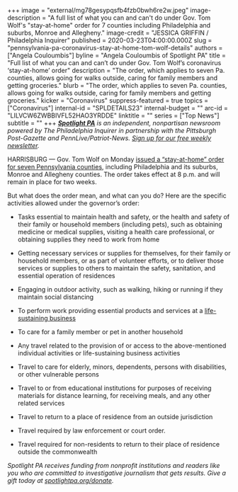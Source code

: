 +++
image = "external/mg78gesypqsfb4fzb0bwh6re2w.jpeg"
image-description = "A full list of what you can and can't do under Gov. Tom Wolf's \"stay-at-home\" order for 7 counties including Philadelphia and suburbs, Monroe and Allegheny."
image-credit = "JESSICA GRIFFIN / Philadelphia Inquirer"
published = 2020-03-23T04:00:00.000Z
slug = "pennsylvania-pa-coronavirus-stay-at-home-tom-wolf-details"
authors = ["Angela Couloumbis"]
byline = "Angela Couloumbis of Spotlight PA"
title = "Full list of what you can and can’t do under Gov. Tom Wolf’s coronavirus ‘stay-at-home’ order"
description = "The order, which applies to seven Pa. counties, allows going for walks outside, caring for family members and getting groceries."
blurb = "The order, which applies to seven Pa. counties, allows going for walks outside, caring for family members and getting groceries."
kicker = "Coronavirus"
suppress-featured = true
topics = ["Coronavirus"]
internal-id = "SPLDETAILS23"
internal-budget = ""
arc-id = "LILVCW6ZWBBIVFL52HAO3YRDDE"
linktitle = ""
series = ["Top News"]
subtitle = ""
+++
<a href="https://www.spotlightpa.org/"><i><b>Spotlight PA</b></i></a><i> is an independent, nonpartisan newsroom powered by The Philadelphia Inquirer in partnership with the Pittsburgh Post-Gazette and PennLive/Patriot-News. </i><a href="https://www.spotlightpa.org/newsletters"><i>Sign up for our free weekly newsletter</i></a><i>.</i>

HARRISBURG — Gov. Tom Wolf on Monday <a href="https://www.spotlightpa.org/news/2020/03/pennsylvania-coronavirus-stay-at-home-order-tom-wolf/" target=_blank>issued a “stay-at-home” order for seven Pennsylvania counties</a>, including Philadelphia and its suburbs, Monroe and Allegheny counties. The order takes effect at 8 p.m. and will remain in place for two weeks.

But what does the order mean, and what can you do? Here are the specific activities allowed under the governor’s order:

* Tasks essential to maintain health and safety, or the health and safety of their family or household members (including pets), such as obtaining medicine or medical supplies, visiting a health care professional, or obtaining supplies they need to work from home

* Getting necessary services or supplies for themselves, for their family or household members, or as part of volunteer efforts, or to deliver those services or supplies to others to maintain the safety, sanitation, and essential operation of residences
* Engaging in outdoor activity, such as walking, hiking or running if they maintain social distancing
* To perform work providing essential products and services at a&nbsp;<a href="https://u7061146.ct.sendgrid.net/ls/click?upn=4tNED-2FM8iDZJQyQ53jATURNYS-2BqSwGIEIC22odNr-2FAUsLAAtXjPtzD9SPW1HYfWj4SljwwpDc7oAKTo5-2BMfrnPTctt-2F6Fk4WftoR8hECUyfPT0Il5FvtUIadkK6U4E3e6UJEXJK1l-2Fkf-2FeJ2JXkRf1Epth5PMGn5s8-2FNFR1-2FDz3H7q6Lk3tIBgVXtil3jMheWh3B_NdmzhXrH8e7qTpc1LWo6vRQuTVCxZj2509FQCnfUA9Xz24nL3KZqPuiKF9FHrmXy0ucIE-2Ffzo48bQ3u2aACidb8zVsV1xv7Vvy4dkGjZCmDX3rIxVhaEo2a-2ByNel7VXna3BrGGEGPJSFYTZ9IbZ4wW1zo17Ft5RvBSPekimepXOfFJ4XuTle8ObUWnncOs29GQKW4g3l-2FKT0qbvp0Yye4A3Qs8aV-2FIYwPriGBk0jlU3CxVGVFrjfyrlq-2BqC2phpqgY07jYcac4d-2FPK8wgk2fmVe5CxOE3iA76SUGcMcWYcf3N6HKFccBsSTcdDATnvchCwiVUnEmvu7YOV1W-2FhJjiI3lOqRyE4b11sIHscVi1qg-3D"><u>life-sustaining business</u></a>
* To care for a family member or pet in another household
* Any travel related to the provision of or access to the above-mentioned individual activities or life-sustaining business activities
* Travel to care for elderly, minors, dependents, persons with disabilities, or other vulnerable persons
* Travel to or from educational institutions for purposes of receiving materials for distance learning, for receiving meals, and any other related services
* Travel to return to a place of residence from an outside jurisdiction
* Travel required by law enforcement or court order.
* Travel required for non-residents to return to their place of residence outside the commonwealth

<i>Spotlight PA receives funding from nonprofit institutions and readers like you who are committed to investigative journalism that gets results. Give a gift today at </i><a href="https://www.spotlightpa.org/donate"><i>spotlightpa.org/donate</i></a><i>.</i>

<script src="https://www.spotlightpa.org/embed.js" async></script><div data-spl-embed-version="1" data-spl-src="https://www.spotlightpa.org/embeds/tips/?tip_text=Do%20you%20have%20a%20tip%20about%20%3Cb%3Ehow%20Pa.'s%20government%20is%20responding%20to%20the%20coronavirus%3C%2Fb%3E%3F%20Tell%20us."></div>